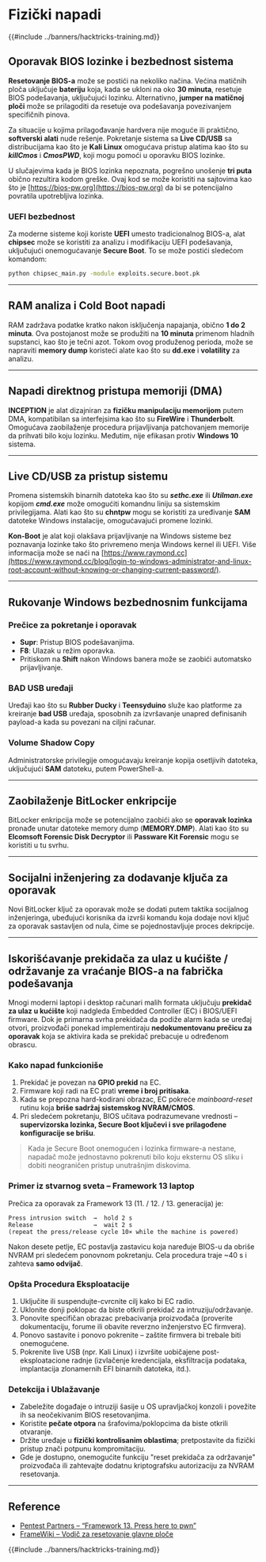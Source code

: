 # Fizički napadi

{{#include ../banners/hacktricks-training.md}}

## Oporavak BIOS lozinke i bezbednost sistema

**Resetovanje BIOS-a** može se postići na nekoliko načina. Većina matičnih ploča uključuje **bateriju** koja, kada se ukloni na oko **30 minuta**, resetuje BIOS podešavanja, uključujući lozinku. Alternativno, **jumper na matičnoj ploči** može se prilagoditi da resetuje ova podešavanja povezivanjem specifičnih pinova.

Za situacije u kojima prilagođavanje hardvera nije moguće ili praktično, **softverski alati** nude rešenje. Pokretanje sistema sa **Live CD/USB** sa distribucijama kao što je **Kali Linux** omogućava pristup alatima kao što su **_killCmos_** i **_CmosPWD_**, koji mogu pomoći u oporavku BIOS lozinke.

U slučajevima kada je BIOS lozinka nepoznata, pogrešno unošenje **tri puta** obično rezultira kodom greške. Ovaj kod se može koristiti na sajtovima kao što je [https://bios-pw.org](https://bios-pw.org) da bi se potencijalno povratila upotrebljiva lozinka.

### UEFI bezbednost

Za moderne sisteme koji koriste **UEFI** umesto tradicionalnog BIOS-a, alat **chipsec** može se koristiti za analizu i modifikaciju UEFI podešavanja, uključujući onemogućavanje **Secure Boot**. To se može postići sledećom komandom:
```bash
python chipsec_main.py -module exploits.secure.boot.pk
```
---

## RAM analiza i Cold Boot napadi

RAM zadržava podatke kratko nakon isključenja napajanja, obično **1 do 2 minuta**. Ova postojanost može se produžiti na **10 minuta** primenom hladnih supstanci, kao što je tečni azot. Tokom ovog produženog perioda, može se napraviti **memory dump** koristeći alate kao što su **dd.exe** i **volatility** za analizu.

---

## Napadi direktnog pristupa memoriji (DMA)

**INCEPTION** je alat dizajniran za **fizičku manipulaciju memorijom** putem DMA, kompatibilan sa interfejsima kao što su **FireWire** i **Thunderbolt**. Omogućava zaobilaženje procedura prijavljivanja patchovanjem memorije da prihvati bilo koju lozinku. Međutim, nije efikasan protiv **Windows 10** sistema.

---

## Live CD/USB za pristup sistemu

Promena sistemskih binarnih datoteka kao što su **_sethc.exe_** ili **_Utilman.exe_** kopijom **_cmd.exe_** može omogućiti komandnu liniju sa sistemskim privilegijama. Alati kao što su **chntpw** mogu se koristiti za uređivanje **SAM** datoteke Windows instalacije, omogućavajući promene lozinki.

**Kon-Boot** je alat koji olakšava prijavljivanje na Windows sisteme bez poznavanja lozinke tako što privremeno menja Windows kernel ili UEFI. Više informacija može se naći na [https://www.raymond.cc](https://www.raymond.cc/blog/login-to-windows-administrator-and-linux-root-account-without-knowing-or-changing-current-password/).

---

## Rukovanje Windows bezbednosnim funkcijama

### Prečice za pokretanje i oporavak

- **Supr**: Pristup BIOS podešavanjima.
- **F8**: Ulazak u režim oporavka.
- Pritiskom na **Shift** nakon Windows banera može se zaobići automatsko prijavljivanje.

### BAD USB uređaji

Uređaji kao što su **Rubber Ducky** i **Teensyduino** služe kao platforme za kreiranje **bad USB** uređaja, sposobnih za izvršavanje unapred definisanih payload-a kada su povezani na ciljni računar.

### Volume Shadow Copy

Administratorske privilegije omogućavaju kreiranje kopija osetljivih datoteka, uključujući **SAM** datoteku, putem PowerShell-a.

---

## Zaobilaženje BitLocker enkripcije

BitLocker enkripcija može se potencijalno zaobići ako se **oporavak lozinka** pronađe unutar datoteke memory dump (**MEMORY.DMP**). Alati kao što su **Elcomsoft Forensic Disk Decryptor** ili **Passware Kit Forensic** mogu se koristiti u tu svrhu.

---

## Socijalni inženjering za dodavanje ključa za oporavak

Novi BitLocker ključ za oporavak može se dodati putem taktika socijalnog inženjeringa, ubeđujući korisnika da izvrši komandu koja dodaje novi ključ za oporavak sastavljen od nula, čime se pojednostavljuje proces dekripcije.

---

## Iskorišćavanje prekidača za ulaz u kućište / održavanje za vraćanje BIOS-a na fabrička podešavanja

Mnogi moderni laptopi i desktop računari malih formata uključuju **prekidač za ulaz u kućište** koji nadgleda Embedded Controller (EC) i BIOS/UEFI firmware. Dok je primarna svrha prekidača da podiže alarm kada se uređaj otvori, proizvođači ponekad implementiraju **nedokumentovanu prečicu za oporavak** koja se aktivira kada se prekidač prebacuje u određenom obrascu.

### Kako napad funkcioniše

1. Prekidač je povezan na **GPIO prekid** na EC.
2. Firmware koji radi na EC prati **vreme i broj pritisaka**.
3. Kada se prepozna hard-kodirani obrazac, EC pokreće *mainboard-reset* rutinu koja **briše sadržaj sistemskog NVRAM/CMOS**.
4. Pri sledećem pokretanju, BIOS učitava podrazumevane vrednosti – **supervizorska lozinka, Secure Boot ključevi i sve prilagođene konfiguracije se brišu**.

> Kada je Secure Boot onemogućen i lozinka firmware-a nestane, napadač može jednostavno pokrenuti bilo koju eksternu OS sliku i dobiti neograničen pristup unutrašnjim diskovima.

### Primer iz stvarnog sveta – Framework 13 laptop

Prečica za oporavak za Framework 13 (11. / 12. / 13. generacija) je:
```text
Press intrusion switch  →  hold 2 s
Release                 →  wait 2 s
(repeat the press/release cycle 10× while the machine is powered)
```
Nakon desete petlje, EC postavlja zastavicu koja naređuje BIOS-u da obriše NVRAM pri sledećem ponovnom pokretanju. Cela procedura traje ~40 s i zahteva **samo odvijač**.

### Opšta Procedura Eksploatacije

1. Uključite ili suspendujte-cvrcnite cilj kako bi EC radio.
2. Uklonite donji poklopac da biste otkrili prekidač za intruziju/održavanje.
3. Ponovite specifičan obrazac prebacivanja proizvođača (proverite dokumentaciju, forume ili obavite reverzno inženjerstvo EC firmvera).
4. Ponovo sastavite i ponovo pokrenite – zaštite firmvera bi trebale biti onemogućene.
5. Pokrenite live USB (npr. Kali Linux) i izvršite uobičajene post-eksploatacione radnje (izvlačenje kredencijala, eksfiltracija podataka, implantacija zlonamernih EFI binarnih datoteka, itd.).

### Detekcija i Ublažavanje

* Zabeležite događaje o intruziji šasije u OS upravljačkoj konzoli i povežite ih sa neočekivanim BIOS resetovanjima.
* Koristite **pečate otpora** na šrafovima/poklopcima da biste otkrili otvaranje.
* Držite uređaje u **fizički kontrolisanim oblastima**; pretpostavite da fizički pristup znači potpunu kompromitaciju.
* Gde je dostupno, onemogućite funkciju "reset prekidača za održavanje" proizvođača ili zahtevajte dodatnu kriptografsku autorizaciju za NVRAM resetovanja.

---

## Reference

- [Pentest Partners – “Framework 13. Press here to pwn”](https://www.pentestpartners.com/security-blog/framework-13-press-here-to-pwn/)
- [FrameWiki – Vodič za resetovanje glavne ploče](https://framewiki.net/guides/mainboard-reset)

{{#include ../banners/hacktricks-training.md}}
